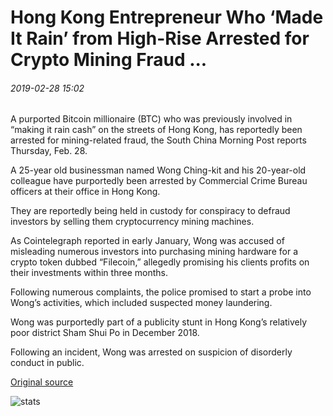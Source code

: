 # Hong Kong Entrepreneur Who ‘Made It Rain’ from High-Rise Arrested for Crypto Mining Fraud ...

###### 2019-02-28 15:02

A purported Bitcoin millionaire (BTC) who was previously involved in “making it rain cash” on the streets of Hong Kong, has reportedly been arrested for mining-related fraud, the South China Morning Post reports Thursday, Feb. 28.

A 25-year old businessman named Wong Ching-kit and his 20-year-old colleague have purportedly been arrested by Commercial Crime Bureau officers at their office in Hong Kong.

They are reportedly being held in custody for conspiracy to defraud investors by selling them cryptocurrency mining machines.

As Cointelegraph reported in early January, Wong was accused of misleading numerous investors into purchasing mining hardware for a crypto token dubbed “Filecoin,” allegedly promising his clients profits on their investments within three months.

Following numerous complaints, the police promised to start a probe into Wong’s activities, which included suspected money laundering.

Wong was purportedly part of a publicity stunt in Hong Kong’s relatively poor district Sham Shui Po in December 2018.

Following an incident, Wong was arrested on suspicion of disorderly conduct in public.

[Original source](https://cointelegraph.com/news/hong-kong-entrepreneur-who-made-it-rain-from-high-rise-arrested-for-crypto-mining-fraud)

![stats](https://c.statcounter.com/11760860/0/a89fa40b/1/ "stats")
